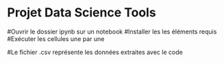 # Projet Data Science Tools

#Ouvrir le dossier ipynb sur un notebook
#Installer les les éléments requis
#Exécuter les cellules une par une

#Le fichier .csv représente les données extraites avec le code

